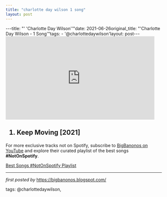 ```yaml
---
title: "charlotte day wilson 1 song"
layout: post
---
```

---title: "' 'Charlotte Day Wilson''"date: 2021-06-26original_title: "'Charlotte Day Wilson - 1 Song'"tags:  - '@charlottedaywilson'layout: post---<iframe frameborder="0" height="270" src="https://youtube.com/embed/AKXJeoDxeXU" width="480"></iframe><h2><ol><li>Keep Moving [2021]</li></ol></h2><!--Subscribe and Playlist Links--><div>    <p>For more exclusive tracks not on Spotify, subscribe to <a href="https://www.youtube.com/@BigBanonos" target="_blank">BigBanonos on YouTube</a> and explore their curated playlist of the best songs <strong>#NotOnSpotify</strong>.</p>    <p><a href="https://www.youtube.com/playlist?list=PLtuNtuTatqI0kFahUCbtbfenC_ET5O_tr" target="_blank">Best Songs #NotOnSpotify Playlist<br /></a></p></div><hr /><p><em>first posted by</em> <a href="https://bigbanonos.blogspot.com/" rel="noopener" target="_new">https://bigbanonos.blogspot.com/</a></p><p>tags: @charlottedaywilson,</p>
